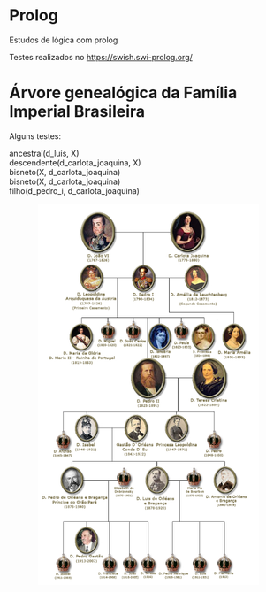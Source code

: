 # Prolog
Estudos de lógica com prolog

Testes realizados no https://swish.swi-prolog.org/

# Árvore genealógica da Família Imperial Brasileira
Alguns testes:

ancestral(d_luis, X)<br>
descendente(d_carlota_joaquina, X)<br>
bisneto(X, d_carlota_joaquina)<br>
bisneto(X, d_carlota_joaquina)<br>
filho(d_pedro_i, d_carlota_joaquina)<br>
<center>
<img src="https://github.com/dsalinux/prolog/blob/master/arvore_familia_imperial.jpg" width="400px"></img>
</center>
